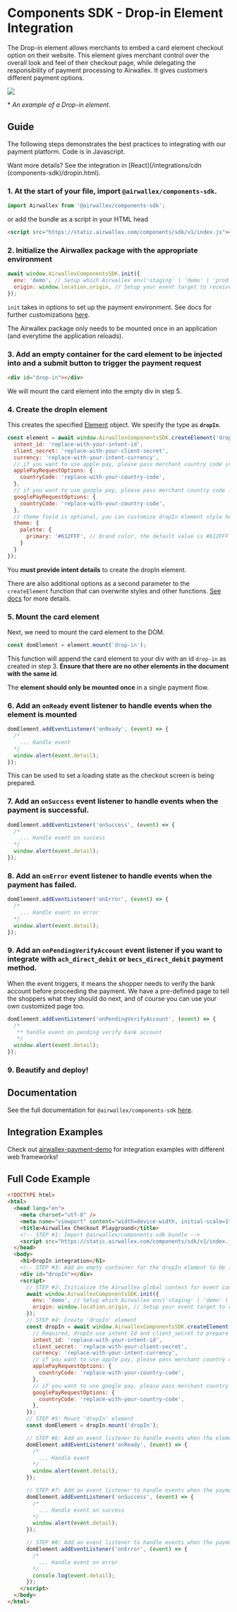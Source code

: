 # Components SDK - Drop-in Element Integration

The Drop-in element allows merchants to embed a card element checkout option on their website. This element gives merchant control over the overall look and feel of their checkout page, while delegating the responsibility of payment processing to Airwallex. It gives customers different payment options.

![](assets/dropin.gif)

\* _An example of a Drop-in element._

## Guide

The following steps demonstrates the best practices to integrating with our payment platform. Code is in Javascript.

Want more details? See the integration in [React](/integrations/cdn (components-sdk)/dropin.html).

### 1. At the start of your file, import `@airwallex/components-sdk`.

```js
import Airwallex from '@airwallex/components-sdk';
```

or add the bundle as a script in your HTML head

```html
<script src="https://static.airwallex.com/components/sdk/v1/index.js"></script>
```


### 2. Initialize the Airwallex package with the appropriate environment

```js
await window.AirwallexComponentsSDK.init({
  env: 'demo', // Setup which Airwallex env('staging' | 'demo' | 'prod') to integrate with
  origin: window.location.origin, // Setup your event target to receive the browser events message
});
```

`init` takes in options to set up the payment environment. See docs for further customizations [here](/docs/components-sdk#init).

The Airwallex package only needs to be mounted once in an application (and everytime the application reloads).

### 3. Add an empty container for the card element to be injected into and a submit button to trigger the payment request

```html
<div id="drop-in"></div>
```

We will mount the card element into the empty div in step 5.

### 4. Create the dropIn element

This creates the specified [Element](/docs/components-sdk#Element) object. We specify the type as **`dropIn`**.

```js
const element = await window.AirwallexComponentsSDK.createElement('dropIn', {
  intent_id: 'replace-with-your-intent-id',
  client_secret: 'replace-with-your-client-secret',
  currency: 'replace-with-your-intent-currency',
  // if you want to use apple pay, please pass merchant country code in applePayRequestOptions
  applePayRequestOptions: {
    countryCode: 'replace-with-your-country-code',
  },
  // if you want to use google pay, please pass merchant country code in googlePayRequestOptions
  googlePayRequestOptions: {
    countryCode: 'replace-with-your-country-code',
  },
  // theme field is optional, you can customize dropIn element style here
  theme: {
    palette: {
      primary: '#612FFF', // brand color, the default value is #612FFF
    }
  }
});
```

You **must provide intent details** to create the dropIn element.

There are also additional options as a second parameter to the `createElement` function that can overwrite styles and other functions. [See docs](/docs/components-sdk#createElement) for more details.

### 5. Mount the card element

Next, we need to mount the card element to the DOM.

```js
const domElement = element.mount('drop-in');
```

This function will append the card element to your div with an id `drop-in` as created in step 3. **Ensure that there are no other elements in the document with the same id**.

The **element should only be mounted once** in a single payment flow.

### 6. Add an `onReady` event listener to handle events when the element is mounted

```js
domElement.addEventListener('onReady', (event) => {
  /*
    ... Handle event
  */
  window.alert(event.detail);
});
```

This can be used to set a loading state as the checkout screen is being prepared.

### 7. Add an `onSuccess` event listener to handle events when the payment is successful.

```js
domElement.addEventListener('onSuccess', (event) => {
  /*
    ... Handle event on success
  */
  window.alert(event.detail);
});
```

### 8. Add an `onError` event listener to handle events when the payment has failed.

```js
domElement.addEventListener('onError', (event) => {
  /*
    ... Handle event on error
  */
  window.alert(event.detail);
});
```

### 9. Add an `onPendingVerifyAccount` event listener if you want to integrate with `ach_direct_debit` or `becs_direct_debit` payment method.

When the event triggers, it means the shopper needs to verify the bank account before proceeding the payment. We have a pre-defined page to tell the shoppers what they should do next, and of course you can use your own customized page too.

```js
domElement.addEventListener('onPendingVerifyAccount', (event) => {
  /*
   ** handle event on pending verify bank account
   */
  window.alert(event.detail);
});
```

### 9. Beautify and deploy!

## Documentation

See the full documentation for `@airwallex/components-sdk` [here](/docs).

## Integration Examples

Check out [airwallex-payment-demo](/../../tree/master) for integration examples with different web frameworks!

## Full Code Example

```html
<!DOCTYPE html>
<html>
  <head lang="en">
    <meta charset="utf-8" />
    <meta name="viewport" content="width=device-width, initial-scale=1" />
    <title>Airwallex Checkout Playground</title>
    <!-- STEP #1: Import @airwallex/components-sdk bundle -->
    <script src="https://static.airwallex.com/components/sdk/v1/index.js"></script>
  </head>
  <body>
    <h1>DropIn integration</h1>
    <!-- STEP #3: Add an empty container for the dropIn element to be injected into -->
    <div id="dropIn"></div>
    <script>
      // STEP #2: Initialize the Airwallex global context for event communication
      await window.AirwallexComponentsSDK.init({
        env: 'demo', // Setup which Airwallex env('staging' | 'demo' | 'prod') to integrate with
        origin: window.location.origin, // Setup your event target to receive the browser events message
      });
      // STEP #4: Create 'dropIn' element
      const dropIn = await window.AirwallexComponentsSDK.createElement('dropIn', {
        // Required, dropIn use intent Id and client_secret to prepare checkout
        intent_id: 'replace-with-your-intent-id',
        client_secret: 'replace-with-your-client-secret',
        currency: 'replace-with-your-intent-currency',
        // if you want to use apple pay, please pass merchant country code in applePayRequestOptions
        applePayRequestOptions: {
          countryCode: 'replace-with-your-country-code',
        },
        // if you want to use google pay, please pass merchant country code in googlePayRequestOptions
        googlePayRequestOptions: {
          countryCode: 'replace-with-your-country-code',
        },
      });
      // STEP #5: Mount 'dropIn' element
      const domElement = dropIn.mount('dropIn');

      // STEP #6: Add an event listener to handle events when the element is mounted
      domElement.addEventListener('onReady', (event) => {
        /*
          ... Handle event
        */
        window.alert(event.detail);
      });

      // STEP #7: Add an event listener to handle events when the payment is successful.
      domElement.addEventListener('onSuccess', (event) => {
        /*
          ... Handle event on success
        */
        window.alert(event.detail);
      });

      // STEP #8: Add an event listener to handle events when the payment has failed.
      domElement.addEventListener('onError', (event) => {
        /*
          ... Handle event on error
        */
        console.log(event.detail);
      });
    </script>
  </body>
</html>
```
